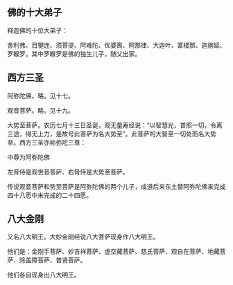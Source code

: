 ## 佛的十大弟子 

释迦佛的十位大弟子：

舍利弗、目犍连、须菩提、阿难陀、优婆离、阿那律、大迦叶、富楼那、迦旃延、罗睺罗。其中罗睺罗是佛的独生儿子，随父出家。 

## 西方三圣 

阿弥陀佛。略。见十七。

观音菩萨。略。见十九。

大势至菩萨。农历七月十三日圣诞，观无量寿经说：“以智慧光，普照一切，令离三途，得无上力，是故号此菩萨为名大势至”。此菩萨的大智至一切处而名大势至。西方三圣亦称弥陀三尊：

中尊为阿弥陀佛

左脅侍是观世音菩萨、右脅侍是大势至菩萨。

传说观音菩萨和势至菩萨是阿弥陀佛的两个儿子，成道后来东土替阿弥陀佛来完成四十八愿中未完成的二十四愿。

## 八大金刚 

又名八大明王。大妙金刚经说八大菩萨现身作八大明王。

他们是：金刚手菩萨、妙吉祥菩萨、虚空藏菩萨、慈氏菩萨、观自在菩萨、地藏菩萨、除盖障菩萨、普贤菩萨。

他们各自现身出八大明王。
